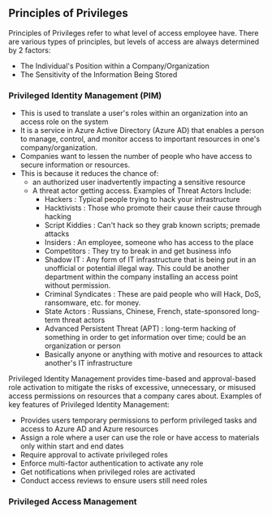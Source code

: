
## Principles of Privileges
Principles of Privileges refer to what level of access employee have. There are various types of principles, but levels of access are always determined by 2 factors:
+ The Individual's Position within a Company/Organization
+ The Sensitivity of the Information Being Stored


### Privileged Identity Management (PIM)
+ This is used to translate a user's roles within an organization into an access role on the system
+ It is a service in Azure Active Directory (Azure AD) that enables a person to manage, control, and monitor access to important resources in one's company/organization. 
+ Companies want to lessen the number of people who have access to secure information or resources.  
+ This is because it reduces the chance of: 
  + an authorized user inadvertently impacting a sensitive resource
  + A threat actor getting access. Examples of Threat Actors Include: 
    + Hackers : Typical people trying to hack your infrastructure
    + Hacktivists : Those who promote their cause their cause through hacking
    + Script Kiddies : Can't hack so they grab known scripts; premade attacks
    + Insiders : An employee, someone who has access to the place
    + Competitors : They try to break in and get business info
    + Shadow IT : Any form of IT infrastructure that is being put in an unofficial or potential illegal way. This could be another department within the company installing an access point without permission. 
    + Criminal Syndicates : These are paid people who will Hack, DoS, ransomware, etc. for money. 
    + State Actors : Russians, Chinese, French, state-sponsored long-term threat actors
    + Advanced Persistent Threat (APT) : long-term hacking of something in order to get information over time; could be an organization or person
    + Basically anyone or anything with motive and resources to attack another's IT infrastructure

Privileged Identity Management provides time-based and approval-based role activation to mitigate the risks of excessive, unnecessary, or misused access permissions on resources that a company cares about. Examples of key features of Privileged Identity Management:
+ Provides users temporary permissions to perform privileged tasks and access to Azure AD and Azure resources
+ Assign a role where a user can use the role or have access to materials only within start and end dates
+ Require approval to activate privileged roles
+ Enforce multi-factor authentication to activate any role
+ Get notifications when privileged roles are activated
+ Conduct access reviews to ensure users still need roles


### Privileged Access Management


